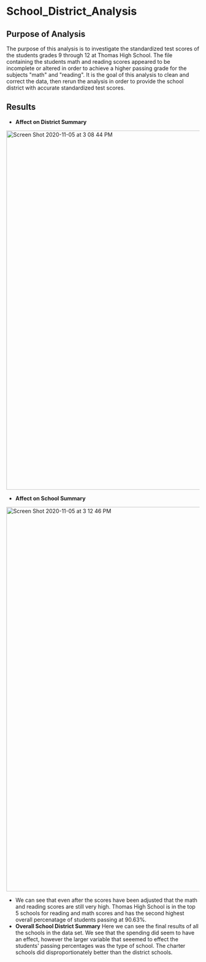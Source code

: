 # School_District_Analysis

## Purpose of Analysis
The purpose of this analysis is to investigate the standardized test scores of the students grades 9 through 12 at Thomas High School. The file containing the students math and reading scores appeared to be incomplete or altered in order to achieve a higher passing grade for the subjects "math" and "reading". It is the goal of this analysis to clean and correct the data, then rerun the analysis in order to provide the school district with accurate standardized test scores. 

## Results 
* **Affect on District Summary**
 <img width="936" alt="Screen Shot 2020-11-05 at 3 08 44 PM" src="https://user-images.githubusercontent.com/71112085/98306538-e7c64780-1f78-11eb-9cd4-f230128f7b14.png">

* **Affect on School Summary**
 <img width="1002" alt="Screen Shot 2020-11-05 at 3 12 46 PM" src="https://user-images.githubusercontent.com/71112085/98307862-a5ead080-1f7b-11eb-88d0-eb7bc744e488.png">


* We can see that even after the scores have been adjusted that the math and reading scores are still very high. Thomas High School is in the top 5 schools for reading and math scores and has the second highest overall percenatage of students passing at 90.63%. 
* **Overall School District Summary**
Here we can see the final results of all the schools in the data set. We see that the spending did seem to have an effect, however the larger variable that seeemed to effect the students' passing percentages was the type of school. The charter schools did disproportionately better than the district schools. 
